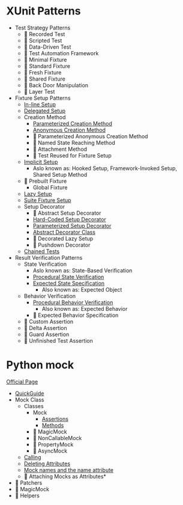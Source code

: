 # XUnit Patterns

- Test Strategy Patterns
  - :construction: Recorded Test
  - :construction: Scripted Test
  - :construction: Data-Driven Test
  - :construction: Test Automation Framework
  - :construction: Minimal Fixture
  - :construction: Standard Fixture
  - :construction: Fresh Fixture
  - :construction: Shared Fixture
  - :construction: Back Door Manipulation
  - :construction: Layer Test
- Fixture Setup Patterns
  - [In-line Setup](2020/04/20200401_In-line_Setup/test_knight.py)
  - [Delegated Setup](2020/04/20200402_Delegated_Setup/test_knight.py)
  - Creation Method
    - [Parameterized Creation Method](2020/04/20200403_Creation_Method/test_knight_parameterized_creation_method.py)
    - [Anonymous Creation Method](2020/04/20200403_Creation_Method/test_knight_anonymous_creation_method.py)
    - :construction: Parameterized Anonymous Creation Method
    - :construction: Named State Reaching Method
    - :construction: Attachment Method
    - :construction: Test Reused for Fixture Setup
  - [Implicit Setup](2020/04/20200404_Implicit_Setup/test_knight.py)
    - Aslo known as: Hooked Setup, Framework-Invoked Setup, Shared Setup Method
  - :construction: Prebuilt Fixture
    - Global Fixture
  - [Lazy Setup](2020/04/20200407_Lazy_Setup/test_knight.py)
  - [Suite Fixture Setup](2020/04/20200409_Suite_Fixture_Setup/test_knight.py)
  - Setup Decorator
    - :construction: Abstract Setup Decorator
    - [Hard-Coded Setup Decorator](2020/04/20200410_Hard-Coded_Setup_Decorator/src/test/java/Main.java)
    - [Parameterized Setup Decorator](2020/04/20200411_Parameterized_Setup_Decorator/src/test/java/Main.java)
    - [Abstract Decorator Class](2020/04/20200412_Abstract_Decorator_Class/src/test/java/Main.java)
    - :construction: Decorated Lazy Setup
    - :construction: Pushdown Decorator
  - [Chained Tests](2020/04/20200413_Chained_Tests/src/test/java/KnightTest.java)
- Result Verification Patterns
  - State Verification
    - Aslo known as: State-Based Verification
    - [Procedural State Verification](2020/04/20200414_Procedural_State_Verification/src/test/java/KnightTest.java)
    - [Expected State Specification](2020/04/20200415_Expected_Object/src/test/java/KnightTest.java)
      - Also known as: Expected Object
  - Behavior Verification
    - [Procedural Behavior Verification](2020/04/20200416_Procedural_Behavior_Verification/test_knight.py)
      - Also known as: Expected Behavior
    - :construction: Expected Behavior Specification
  - :construction: Custom Assertion
  - :construction: Delta Assertion
  - :construction: Guard Assertion
  - :construction: Unfinished Test Assertion

# Python mock

[Official Page](https://docs.python.org/3/library/unittest.mock.html)

- [QuickGuide](2020/04/20200418_Python_Mock_Quick_Guide/quick_guide_test.py)
- Mock Class
  - Classes
    - Mock
      - [Assertions](2020/04/20200419_Python_Mock_assertions/mock_class_test.py)
      - [Methods](2020/04/20200421_Python_Mock_methods/mock_test.py)
    - :construction: MagicMock
    - :construction: NonCallableMock
    - :construction: PropertyMock
    - :construction: AsyncMock
  - [Calling](2020/04/20200422_Calling/calling_test.py)
  - [Deleting Attributes](2020/04/20200423_Deleting_Attributes/deleting_attributes_test.py)
  - [Mock names and the name attribute](2020/04/20200424_Mock_Names_And_The_Name_Attribute/mock_name_and_the_name_attribute_test.py)
  - :construction: Attaching Mocks as Attributes*
- :construction: Patchers
- :construction: MagicMock
- :construction: Helpers